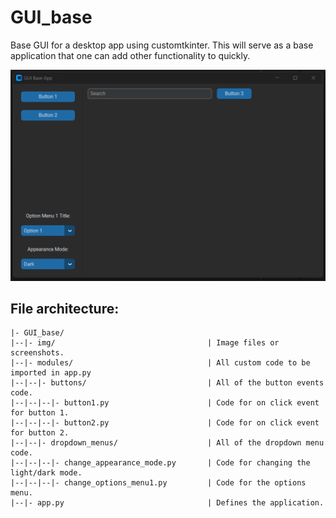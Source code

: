 # GUI_base
 Base GUI for a desktop app using customtkinter. This will serve as a base 
 application that one can add other functionality to quickly.

![Screenshot of base GUI application](./img/GUI_base_app.png)


## File architecture:
```
|- GUI_base/
|--|- img/                                  | Image files or screenshots.
|--|- modules/                              | All custom code to be imported in app.py
|--|--|- buttons/                           | All of the button events code.
|--|--|--|- button1.py                      | Code for on click event for button 1.
|--|--|--|- button2.py                      | Code for on click event for button 2.
|--|--|- dropdown_menus/                    | All of the dropdown menu code.
|--|--|--|- change_appearance_mode.py       | Code for changing the light/dark mode.
|--|--|--|- change_options_menu1.py         | Code for the options menu.
|--|- app.py                                | Defines the application.
```